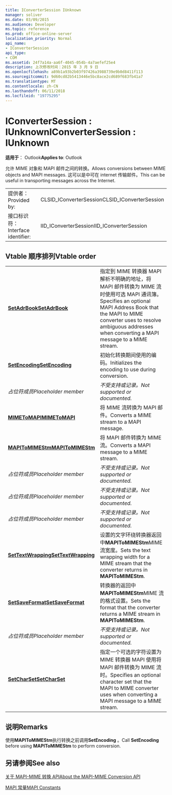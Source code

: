 ```yaml
---
title: IConverterSession IUnknown
manager: soliver
ms.date: 03/09/2015
ms.audience: Developer
ms.topic: reference
ms.prod: office-online-server
localization_priority: Normal
api_name:
- IConverterSession
api_type:
- COM
ms.assetid: 24f7a14a-aa6f-4045-054b-4a7aefef25e4
description: 上次修改时间：2015 年 3 月 9 日
ms.openlocfilehash: a89b1a93b2b03f97426a3988739e9b0d8411f113
ms.sourcegitcommit: 9d60cd82b5413446e5bc8ace2cd689f683fb41a7
ms.translationtype: MT
ms.contentlocale: zh-CN
ms.lasthandoff: 06/11/2018
ms.locfileid: "19775295"
---
```

# <a name="iconvertersession--iunknown"></a><span data-ttu-id="d0131-103">IConverterSession : IUnknown</span><span class="sxs-lookup"><span data-stu-id="d0131-103">IConverterSession : IUnknown</span></span>

  
  
<span data-ttu-id="d0131-104">**适用于**： Outlook</span><span class="sxs-lookup"><span data-stu-id="d0131-104">**Applies to**: Outlook</span></span> 
  
<span data-ttu-id="d0131-105">允许 MIME 对象和 MAPI 邮件之间的转换。</span><span class="sxs-lookup"><span data-stu-id="d0131-105">Allows conversions between MIME objects and MAPI messages.</span></span> <span data-ttu-id="d0131-106">这可以是中可在 internet 传输邮件。</span><span class="sxs-lookup"><span data-stu-id="d0131-106">This can be useful in transporting messages across the Internet.</span></span>
  
|||
|:-----|:-----|
|<span data-ttu-id="d0131-107">提供者：</span><span class="sxs-lookup"><span data-stu-id="d0131-107">Provided by:</span></span>  <br/> |<span data-ttu-id="d0131-108">CLSID_IConverterSession</span><span class="sxs-lookup"><span data-stu-id="d0131-108">CLSID_IConverterSession</span></span>  <br/> |
|<span data-ttu-id="d0131-109">接口标识符：</span><span class="sxs-lookup"><span data-stu-id="d0131-109">Interface identifier:</span></span>  <br/> |<span data-ttu-id="d0131-110">IID_IConverterSession</span><span class="sxs-lookup"><span data-stu-id="d0131-110">IID_IConverterSession</span></span>  <br/> |
   
## <a name="vtable-order"></a><span data-ttu-id="d0131-111">Vtable 顺序排列</span><span class="sxs-lookup"><span data-stu-id="d0131-111">Vtable order</span></span>

|||
|:-----|:-----|
|<span data-ttu-id="d0131-112">**[SetAdrBook](iconvertersession-setadrbook.md)**</span><span class="sxs-lookup"><span data-stu-id="d0131-112">**[SetAdrBook](iconvertersession-setadrbook.md)**</span></span> <br/> |<span data-ttu-id="d0131-113">指定到 MIME 转换器 MAPI 解析不明确的地址，将 MAPI 邮件转换为 MIME 流时使用可选 MAPI 通讯簿。</span><span class="sxs-lookup"><span data-stu-id="d0131-113">Specifies an optional MAPI Address Book that the MAPI to MIME converter uses to resolve ambiguous addresses when converting a MAPI message to a MIME stream.</span></span>  <br/> |
|<span data-ttu-id="d0131-114">**[SetEncoding](iconvertersession-setencoding.md)**</span><span class="sxs-lookup"><span data-stu-id="d0131-114">**[SetEncoding](iconvertersession-setencoding.md)**</span></span> <br/> |<span data-ttu-id="d0131-115">初始化转换期间使用的编码。</span><span class="sxs-lookup"><span data-stu-id="d0131-115">Initializes the encoding to use during conversion.</span></span>  <br/> |
| <span data-ttu-id="d0131-116">*占位符成员*</span><span class="sxs-lookup"><span data-stu-id="d0131-116">*Placeholder member*</span></span>  <br/> | <span data-ttu-id="d0131-117">*不受支持或记录。*</span><span class="sxs-lookup"><span data-stu-id="d0131-117">*Not supported or documented.*</span></span>  <br/> |
|<span data-ttu-id="d0131-118">**[MIMEToMAPI](iconvertersession-mimetomapi.md)**</span><span class="sxs-lookup"><span data-stu-id="d0131-118">**[MIMEToMAPI](iconvertersession-mimetomapi.md)**</span></span> <br/> |<span data-ttu-id="d0131-119">将 MIME 流转换为 MAPI 邮件。</span><span class="sxs-lookup"><span data-stu-id="d0131-119">Converts a MIME stream to a MAPI message.</span></span>  <br/> |
|<span data-ttu-id="d0131-120">**[MAPIToMIMEStm](iconvertersession-mapitomimestm.md)**</span><span class="sxs-lookup"><span data-stu-id="d0131-120">**[MAPIToMIMEStm](iconvertersession-mapitomimestm.md)**</span></span> <br/> |<span data-ttu-id="d0131-121">将 MAPI 邮件转换为 MIME 流。</span><span class="sxs-lookup"><span data-stu-id="d0131-121">Converts a MAPI message to a MIME stream.</span></span>  <br/> |
| <span data-ttu-id="d0131-122">*占位符成员*</span><span class="sxs-lookup"><span data-stu-id="d0131-122">*Placeholder member*</span></span>  <br/> | <span data-ttu-id="d0131-123">*不受支持或记录。*</span><span class="sxs-lookup"><span data-stu-id="d0131-123">*Not supported or documented.*</span></span>  <br/> |
| <span data-ttu-id="d0131-124">*占位符成员*</span><span class="sxs-lookup"><span data-stu-id="d0131-124">*Placeholder member*</span></span>  <br/> | <span data-ttu-id="d0131-125">*不受支持或记录。*</span><span class="sxs-lookup"><span data-stu-id="d0131-125">*Not supported or documented.*</span></span>  <br/> |
| <span data-ttu-id="d0131-126">*占位符成员*</span><span class="sxs-lookup"><span data-stu-id="d0131-126">*Placeholder member*</span></span>  <br/> | <span data-ttu-id="d0131-127">*不受支持或记录。*</span><span class="sxs-lookup"><span data-stu-id="d0131-127">*Not supported or documented.*</span></span>  <br/> |
|<span data-ttu-id="d0131-128">**[SetTextWrapping](iconvertersession-settextwrapping.md)**</span><span class="sxs-lookup"><span data-stu-id="d0131-128">**[SetTextWrapping](iconvertersession-settextwrapping.md)**</span></span> <br/> |<span data-ttu-id="d0131-129">设置的文字环绕转换器返回中**MAPIToMIMEStm**MIME 流宽度。</span><span class="sxs-lookup"><span data-stu-id="d0131-129">Sets the text wrapping width for a MIME stream that the converter returns in **MAPIToMIMEStm**.</span></span>  <br/> |
|<span data-ttu-id="d0131-130">**[SetSaveFormat](iconvertersession-setsaveformat.md)**</span><span class="sxs-lookup"><span data-stu-id="d0131-130">**[SetSaveFormat](iconvertersession-setsaveformat.md)**</span></span> <br/> |<span data-ttu-id="d0131-131">转换器的返回中**MAPIToMIMEStm**MIME 流的格式设置。</span><span class="sxs-lookup"><span data-stu-id="d0131-131">Sets the format that the converter returns a MIME stream in **MAPIToMIMEStm**.</span></span>  <br/> |
| <span data-ttu-id="d0131-132">*占位符成员*</span><span class="sxs-lookup"><span data-stu-id="d0131-132">*Placeholder member*</span></span>  <br/> | <span data-ttu-id="d0131-133">*不受支持或记录。*</span><span class="sxs-lookup"><span data-stu-id="d0131-133">*Not supported or documented.*</span></span>  <br/> |
|<span data-ttu-id="d0131-134">**[SetCharSet](iconvertersession-setcharset.md)**</span><span class="sxs-lookup"><span data-stu-id="d0131-134">**[SetCharSet](iconvertersession-setcharset.md)**</span></span> <br/> |<span data-ttu-id="d0131-135">指定一个可选的字符设置为 MIME 转换器 MAPI 使用将 MAPI 邮件转换为 MIME 流时。</span><span class="sxs-lookup"><span data-stu-id="d0131-135">Specifies an optional character set that the MAPI to MIME converter uses when converting a MAPI message to a MIME stream.</span></span>  <br/> |
   
## <a name="remarks"></a><span data-ttu-id="d0131-136">说明</span><span class="sxs-lookup"><span data-stu-id="d0131-136">Remarks</span></span>

<span data-ttu-id="d0131-137">使用**MAPIToMIMEStm**执行转换之前调用**SetEncoding** 。</span><span class="sxs-lookup"><span data-stu-id="d0131-137">Call **SetEncoding** before using **MAPIToMIMEStm** to perform conversion.</span></span> 
  
## <a name="see-also"></a><span data-ttu-id="d0131-138">另请参阅</span><span class="sxs-lookup"><span data-stu-id="d0131-138">See also</span></span>



[<span data-ttu-id="d0131-139">关于 MAPI-MIME 转换 API</span><span class="sxs-lookup"><span data-stu-id="d0131-139">About the MAPI-MIME Conversion API</span></span>](about-the-mapi-mime-conversion-api.md)
  
[<span data-ttu-id="d0131-140">MAPI 常量</span><span class="sxs-lookup"><span data-stu-id="d0131-140">MAPI Constants</span></span>](mapi-constants.md)


